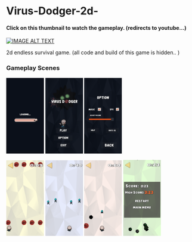 # Virus-Dodger-2d-

<h4>Click on this thumbnail to watch the gameplay. (redirects to youtube...)</h4>

[![IMAGE ALT TEXT](http://img.youtube.com/vi/fkJ3-urm3Sg/0.jpg)](http://www.youtube.com/watch?v=fkJ3-urm3Sg&feature=youtu.be&ab_channel=M.IShanto "Watch Gameplay.. ")

2d endless survival game. (all code and build of this game is hidden.. )

<h3>Gameplay Scenes</h3>

<p float="left">
  <img src = "loading.png" width = 20% height = 25%>
  <img src = "main menu.png" width = 20% height = 25%>
  <img src = "option.png" width = 20% height = 25%>
</p>
<p float="left">
  <img src = "gameplay 1.png" width = 20% height = 25%>
  <img src = "gameplay 2.png" width = 20% height = 25%>
  <img src = "gameplay 3.png" width = 20% height = 25%>
  <img src = "game over.png" width = 20% height = 25%>
</p>



